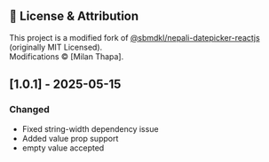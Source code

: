## 📜 License & Attribution
This project is a modified fork of [@sbmdkl/nepali-datepicker-reactjs](https://github.com/sbmdkl/nepali-datepicker-reactjs) (originally MIT Licensed).  
Modifications © [Milan Thapa].

## [1.0.1] - 2025-05-15
### Changed
- Fixed string-width dependency issue
- Added value prop support
- empty value accepted

